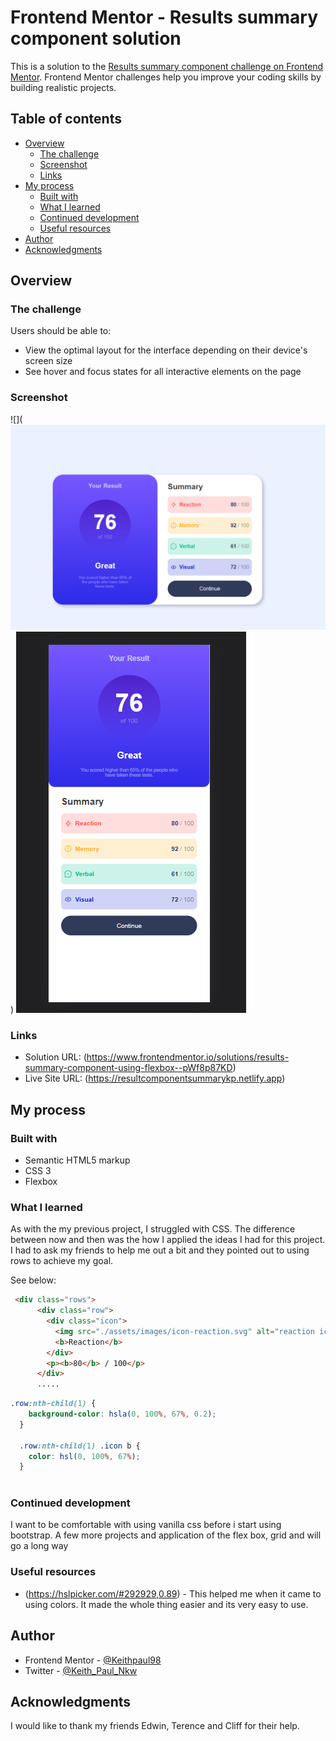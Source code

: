 # Frontend Mentor - Results summary component solution

This is a solution to the [Results summary component challenge on Frontend Mentor](https://www.frontendmentor.io/challenges/results-summary-component-CE_K6s0maV). Frontend Mentor challenges help you improve your coding skills by building realistic projects. 

## Table of contents

- [Overview](#overview)
  - [The challenge](#the-challenge)
  - [Screenshot](#screenshot)
  - [Links](#links)
- [My process](#my-process)
  - [Built with](#built-with)
  - [What I learned](#what-i-learned)
  - [Continued development](#continued-development)
  - [Useful resources](#useful-resources)
- [Author](#author)
- [Acknowledgments](#acknowledgments)

## Overview

### The challenge

Users should be able to:

- View the optimal layout for the interface depending on their device's screen size
- See hover and focus states for all interactive elements on the page

### Screenshot

![](![Desktop view](screenshot-1.png))
![mobile view](screenshot2-1.png)



### Links

- Solution URL: (https://www.frontendmentor.io/solutions/results-summary-component-using-flexbox--pWf8p87KD)
- Live Site URL: (https://resultcomponentsummarykp.netlify.app)

## My process

### Built with

- Semantic HTML5 markup
- CSS 3
- Flexbox


### What I learned

As with the my previous project, I struggled with CSS. The difference between now and then was the how I applied the ideas I had for this project. I had to ask my friends to help me out a bit and they pointed out to using rows to achieve my goal.

See below:

```html
 <div class="rows">
      <div class="row">
        <div class="icon">
          <img src="./assets/images/icon-reaction.svg" alt="reaction icon">
          <b>Reaction</b>
        </div>
        <p><b>80</b> / 100</p>
      </div> 
      .....  
```
```css
.row:nth-child(1) {
    background-color: hsla(0, 100%, 67%, 0.2);
  }
  
  .row:nth-child(1) .icon b {
    color: hsl(0, 100%, 67%);
  }
  
```

### Continued development

I want to be comfortable with using vanilla css before i start using bootstrap. A few more projects and application of the flex box, grid and will go a long way

### Useful resources

- (https://hslpicker.com/#292929,0.89) - This helped me when it came to using colors. It made the whole thing easier and its very easy to use.


## Author

- Frontend Mentor - [@Keithpaul98](https://www.frontendmentor.io/profile/Keithpaul98)
- Twitter - [@Keith_Paul_Nkw](https://twitter.com/Keith_Paul_Nkw)

## Acknowledgments
I would like to thank my friends Edwin, Terence and Cliff for their help.
